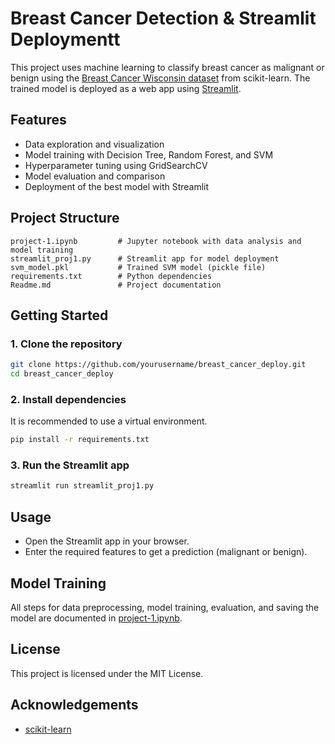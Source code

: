 # Breast Cancer Detection & Streamlit Deploymentt

This project uses machine learning to classify breast cancer as malignant or benign using the [Breast Cancer Wisconsin dataset](https://scikit-learn.org/stable/datasets/toy_dataset.html#breast-cancer-dataset) from scikit-learn. The trained model is deployed as a web app using [Streamlit](https://streamlit.io/).

## Features

- Data exploration and visualization
- Model training with Decision Tree, Random Forest, and SVM
- Hyperparameter tuning using GridSearchCV
- Model evaluation and comparison
- Deployment of the best model with Streamlit

## Project Structure

```
project-1.ipynb         # Jupyter notebook with data analysis and model training
streamlit_proj1.py      # Streamlit app for model deployment
svm_model.pkl           # Trained SVM model (pickle file)
requirements.txt        # Python dependencies
Readme.md               # Project documentation
```

## Getting Started

### 1. Clone the repository

```sh
git clone https://github.com/yourusername/breast_cancer_deploy.git
cd breast_cancer_deploy
```

### 2. Install dependencies

It is recommended to use a virtual environment.

```sh
pip install -r requirements.txt
```

### 3. Run the Streamlit app

```sh
streamlit run streamlit_proj1.py
```

## Usage

- Open the Streamlit app in your browser.
- Enter the required features to get a prediction (malignant or benign).

## Model Training

All steps for data preprocessing, model training, evaluation, and saving the model are documented in [project-1.ipynb](project-1.ipynb).

## License

This project is licensed under the MIT License.

## Acknowledgements

- [scikit-learn](https://scikit-learn.org/)
